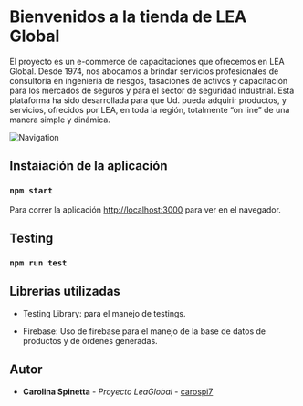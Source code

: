 # Bienvenidos a la tienda de LEA Global

El proyecto es un e-commerce de capacitaciones que ofrecemos en LEA Global. Desde 1974, nos abocamos a brindar servicios profesionales de consultoría en ingeniería de riesgos, tasaciones de activos y capacitación para los mercados de seguros y para el sector de seguridad industrial. Esta plataforma ha sido desarrollada para que Ud. pueda adquirir productos, y servicios, ofrecidos por LEA, en toda la región, totalmente “on line” de una manera simple y dinámica.

![Navigation][navegacion]

[navegacion]: /public/presentation.gif "Navegación"

## Instaiación de la aplicación

### `npm start`

Para correr la aplicación
[http://localhost:3000](http://localhost:3000) para ver en el navegador.

## Testing

### `npm run test`

## Librerias utilizadas

* Testing Library: para el manejo de testings.

* Firebase: Uso de firebase para el manejo de la base de datos de productos y de órdenes generadas.

## Autor

* **Carolina Spinetta** - *Proyecto LeaGlobal* - [carospi7](https://github.com/carospi7/)
